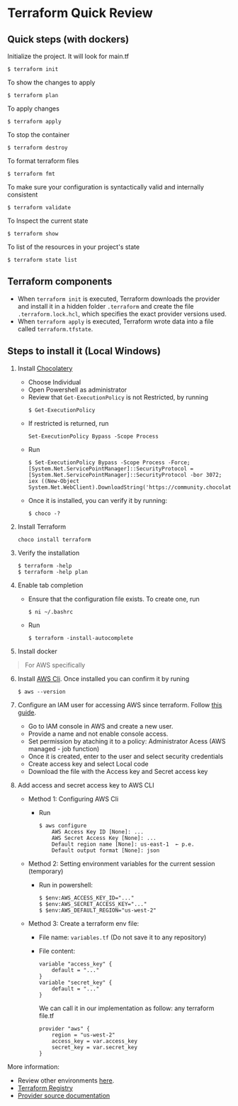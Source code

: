 # Terraform Quick Review

## Quick steps (with dockers)
Initialize the project. It will look for main.tf
```
$ terraform init
```

To show the changes to apply
```
$ terraform plan
```

To apply changes
```
$ terraform apply
```

To stop the container
```
$ terraform destroy
```

To format terraform files
```
$ terraform fmt
```

To make sure your configuration is syntactically valid and internally consistent
```
$ terraform validate
```

To Inspect the current state
```
$ terraform show
```

To list of the resources in your project's state
```
$ terraform state list
```

## Terraform components
- When `terraform init` is executed, Terraform downloads the provider and install it in a hidden folder `.terraform` and create the file `.terraform.lock.hcl`, which specifies the exact provider versions used.
- When `terraform apply` is executed, Terraform wrote data into a file called `terraform.tfstate`.


## Steps to install it (Local Windows)
1. Install [Chocolatery](https://chocolatey.org/install)
    - Choose Individual
    - Open Powershell as administrator
    - Review that `Get-ExecutionPolicy` is not Restricted, by running
        ```
        $ Get-ExecutionPolicy
        ```
    - If restricted is returned, run
        ```
        Set-ExecutionPolicy Bypass -Scope Process
        ```
    - Run
        ```
        $ Set-ExecutionPolicy Bypass -Scope Process -Force; [System.Net.ServicePointManager]::SecurityProtocol = [System.Net.ServicePointManager]::SecurityProtocol -bor 3072; iex ((New-Object System.Net.WebClient).DownloadString('https://community.chocolatey.org/install.ps1'))
        ```
    - Once it is installed, you can verify it by running:
        ```
        $ choco -?
        ```

2. Install Terraform
    ```
    choco install terraform
    ```

3. Verify the installation
    ```
    $ terraform -help
    $ terraform -help plan
    ```

4. Enable tab completion
    - Ensure that the configuration file exists. To create one, run 
        ```
        $ ni ~/.bashrc
        ```
    - Run
        ```
        $ terraform -install-autocomplete
        ```

5. Install docker

> For AWS specifically

6. Install [AWS Cli](https://docs.aws.amazon.com/cli/latest/userguide/getting-started-install.html). Once installed you can confirm it by runing
    ```
    $ aws --version
    ```

7. Configure an IAM user for accessing AWS since terraform. Follow [this guide](https://medium.com/@CloudTopG/discover-the-3-steps-to-creating-an-iam-user-with-access-secret-access-keys-for-terraform-scripts-28110e280460).
    - Go to IAM console in AWS and create a new user.
    - Provide a name and not enable console access.
    - Set permission by ataching it to a policy: Administrator Acess (AWS managed - job function)
    - Once it is created, enter to the user and select security credentials
    - Create access key and select Local code
    - Download the file with the Access key and Secret access key

8. Add access and secret access key to AWS CLI
    * Method 1: Configuring AWS Cli
        - Run
            ```
            $ aws configure
                AWS Access Key ID [None]: ...
                AWS Secret Access Key [None]: ...
                Default region name [None]: us-east-1  ← p.e.
                Default output format [None]: json
            ```

    * Method 2: Setting environment variables for the current session (temporary)
        - Run in powershell:
            ```
            $ $env:AWS_ACCESS_KEY_ID="..."
            $ $env:AWS_SECRET_ACCESS_KEY="..."
            $ $env:AWS_DEFAULT_REGION="us-west-2"
            ```

    * Method 3: Create a terraform env file:
        - File name: `variables.tf` (Do not save it to any repository)
        - File content:
            ```
            variable "access_key" {
                default = "..."
            }
            variable "secret_key" {
                default = "..."
            }
            ```

            We can call it in our implementation as follow:
            any terraform file.tf
            
            ```
            provider "aws" {
                region = "us-west-2"
                access_key = var.access_key
                secret_key = var.secret_key
            }
            ```

More information:
- Review other environments [here](https://developer.hashicorp.com/terraform/tutorials/docker-get-started/install-cli).
- [Terraform Registry](https://registry.terraform.io/)
- [Provider source documentation](https://developer.hashicorp.com/terraform/language/providers/requirements)